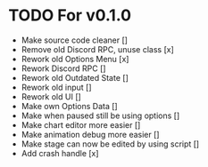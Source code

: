 # TODO For v0.1.0
- Make source code cleaner []
- Remove old Discord RPC, unuse class [x]
- Rework old Options Menu [x]
- Rework Discord RPC []
- Rework old Outdated State []
- Rework old input []
- Rework old UI []
- Make own Options Data []
- Make when paused still be using options []
- Make chart editor more easier []
- Make animation debug more easier []
- Make stage can now be edited by using script []
- Add crash handle [x]